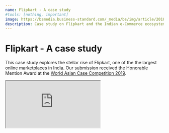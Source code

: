 ```yaml
---
name: Flipkart - A case study
#tools: [nothing, important]
image: https://bsmedia.business-standard.com/_media/bs/img/article/2018-12/29/full/1546023702-8792.jpg
description: Case study on Flipkart and the Indian e-Commerce ecosystem
---
```

# Flipkart - A case study

This case study explores the stellar rise of Flipkart, one of the the largest online marketplaces in India. Our submission received the Honorable Mention Award at the [World Asian Case Competition 2019](http://www.aabworld.org/activities/International_competition.php?ckattempt=1).

<link rel="stylesheet" href="../assets/style.css">
<div class="google-slides-container">
    <iframe src="https://docs.google.com/document/d/e/2PACX-1vS7VRVhfOKmbeQ1DluSD1qT9EY-ZY82-KYieT6nEDkb_4fEVf1C7q_CVzlJVRW7SA4YxPCV9UHk3mI4/pub?embedded=true">
    </iframe>
 </div>

